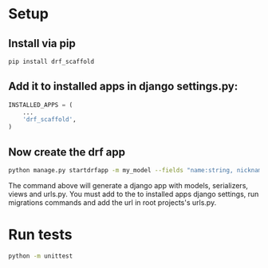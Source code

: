 # Setup

## Install via pip

```bash
pip install drf_scaffold
```
## Add it to installed apps in django settings.py:

```python
INSTALLED_APPS = (
    ...
    'drf_scaffold',
)
```

## Now create the drf app 

```bash
python manage.py startdrfapp -m my_model --fields "name:string, nickname:string, age:integer, email:email, user:fk auth.User CASCADE" app_name
```

The command above will generate a django app with models, serializers, views and urls.py. You must add to the to installed apps django settings, run migrations commands and add the url in root projects's urls.py.

# Run tests
```bash
python -m unittest
```
